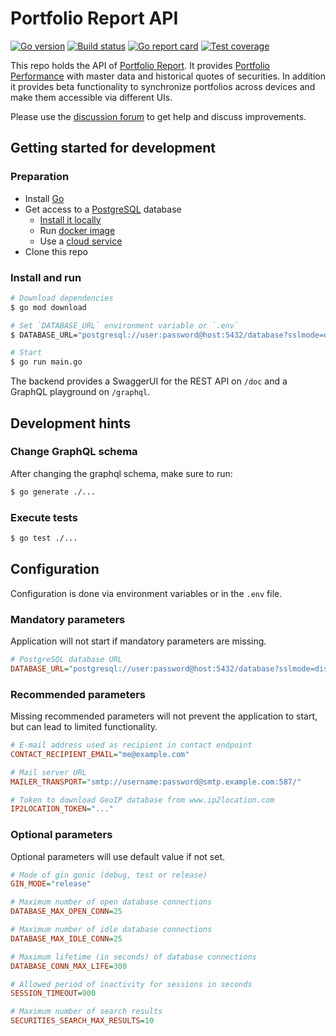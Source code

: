 # Portfolio Report API

[![Go version](https://img.shields.io/github/go-mod/go-version/portfolio-report/pr-api?style=flat-square)](https://go.dev/)
[![Build status](https://img.shields.io/github/workflow/status/portfolio-report/pr-api/CI?style=flat-square)](https://github.com/portfolio-report/pr-api/actions/workflows/ci.yml)
[![Go report card](https://goreportcard.com/badge/github.com/portfolio-report/pr-api?style=flat-square)](https://goreportcard.com/report/github.com/portfolio-report/pr-api)
[![Test coverage](https://img.shields.io/codecov/c/github/portfolio-report/pr-api?style=flat-square)](https://app.codecov.io/gh/portfolio-report/pr-api)

This repo holds the API of [Portfolio Report](https://www.portfolio-report.net/). It provides [Portfolio Performance](https://www.portfolio-performance.info/) with master data and historical quotes of securities. In addition it provides beta functionality to synchronize portfolios across devices and make them accessible via different UIs.

Please use the [discussion forum](https://forum.portfolio-performance.info/) to get help and discuss improvements.

## Getting started for development

### Preparation
- Install [Go](https://go.dev/)
- Get access to a [PostgreSQL](https://www.postgresql.org/) database
  - [Install it locally](https://www.postgresql.org/download/)
  - Run [docker image](https://hub.docker.com/_/postgres)
  - Use a [cloud service](https://www.postgresql.org/support/professional_hosting/)
- Clone this repo

### Install and run
```bash
# Download dependencies
$ go mod download

# Set `DATABASE_URL` environment variable or `.env`
$ DATABASE_URL="postgresql://user:password@host:5432/database?sslmode=disable"

# Start
$ go run main.go
```

The backend provides a SwaggerUI for the REST API on `/doc` and a GraphQL playground on `/graphql`.

## Development hints

### Change GraphQL schema

After changing the graphql schema, make sure to run:
```bash
$ go generate ./...
```

### Execute tests

```bash
$ go test ./...
```

## Configuration

Configuration is done via environment variables or in the `.env` file.

### Mandatory parameters

Application will not start if mandatory parameters are missing.

```ini
# PostgreSQL database URL
DATABASE_URL="postgresql://user:password@host:5432/database?sslmode=disable"
```

### Recommended parameters
Missing recommended parameters will not prevent the application to start, but can lead to limited functionality.

```ini
# E-mail address used as recipient in contact endpoint
CONTACT_RECIPIENT_EMAIL="me@example.com"

# Mail server URL
MAILER_TRANSPORT="smtp://username:password@smtp.example.com:587/"

# Token to download GeoIP database from www.ip2location.com
IP2LOCATION_TOKEN="..."
```

### Optional parameters
Optional parameters will use default value if not set.

```ini
# Mode of gin gonic (debug, test or release)
GIN_MODE="release"

# Maximum number of open database connections
DATABASE_MAX_OPEN_CONN=25

# Maximum number of idle database connections
DATABASE_MAX_IDLE_CONN=25

# Maximum lifetime (in seconds) of database connections
DATABASE_CONN_MAX_LIFE=300

# Allowed period of inactivity for sessions in seconds
SESSION_TIMEOUT=900

# Maximum number of search results
SECURITIES_SEARCH_MAX_RESULTS=10
```

